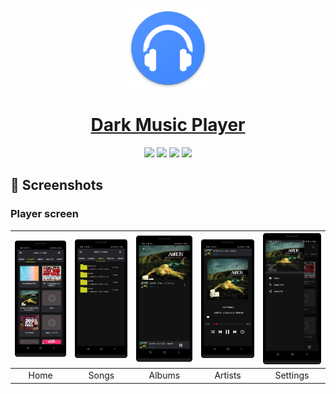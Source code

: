 <p align="center">
  <a href="https://retromusic.app">
    <img src="app/src/main/res/mipmap-xxxhdpi/ic_launcher.png" height="128">
    <h1 align="center">Dark Music Player</h1>
  </a>
</p>
<p align="center">
  <a href="https://github.com/AnandhuKaleshAk/Music-Player/" style="text-decoration:none" area-label="Android">
    <img src="https://img.shields.io/badge/Platform-Android-green.svg">
  </a>
  <a href="https://github.com/AnandhuKaleshAk/Music-Player/" style="text-decoration:none" area-label="Min API: 21">
    <img src="https://img.shields.io/badge/minSdkVersion-21-green.svg">
  </a>
  <a href="https://play.google.com/store/apps/details?id=com.music.darkmusicplayer" style="text-decoration:none" area-label="Play Store">
    <img src="https://img.shields.io/badge/Download-Google_Play-green.svg">
  </a>
  <a href="https://github.com/AnandhuKaleshAk/Music-Player/blob/master/LICENSE.md" style="text-decoration:none" area-label="License: GPL v3">
    <img src="https://img.shields.io/badge/License-GPL%20v3-blue.svg">
  </a>
  
  
</p>


## 📱 Screenshots


### Player screen
| <img src="screenshots/1.png" width="200"/>| <img src="screenshots/2.png" width="200"/>| <img src="screenshots/3.png" width="200"/>| <img src="screenshots/4.png" width="200"/>| <img src="screenshots/5.png" width="200"/>|
|:---:|:---:|:---:|:---:|:---:|
| Home | Songs | Albums | Artists | Settings |
